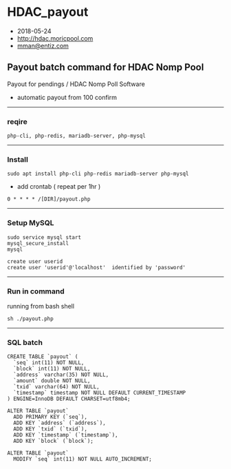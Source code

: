 # HDAC_payout

* 2018-05-24
* http://hdac.moricpool.com
* mman@entiz.com

## Payout batch command for HDAC Nomp Pool 
Payout for pendings / HDAC Nomp Poll Software
- automatic payout from 100 confirm

-------
### reqire
```
php-cli, php-redis, mariadb-server, php-mysql
```


-------
### Install
```
sudo apt install php-cli php-redis mariadb-server php-mysql
```

* add crontab ( repeat per 1hr )
```
0 * * * * /[DIR]/payout.php
```

-------
### Setup MySQL
```
sudo service mysql start
mysql_secure_install
mysql 

create user userid
create user 'userid'@'localhost'  identified by 'password'

```

-------
### Run in command

running from bash shell
```
sh ./payout.php
```



-------
### SQL batch
```
CREATE TABLE `payout` (
  `seq` int(11) NOT NULL,
  `block` int(11) NOT NULL,
  `address` varchar(35) NOT NULL,
  `amount` double NOT NULL,
  `txid` varchar(64) NOT NULL,
  `timestamp` timestamp NOT NULL DEFAULT CURRENT_TIMESTAMP
) ENGINE=InnoDB DEFAULT CHARSET=utf8mb4;

ALTER TABLE `payout`
  ADD PRIMARY KEY (`seq`),
  ADD KEY `address` (`address`),
  ADD KEY `txid` (`txid`),
  ADD KEY `timestamp` (`timestamp`),
  ADD KEY `block` (`block`);

ALTER TABLE `payout`
  MODIFY `seq` int(11) NOT NULL AUTO_INCREMENT;

```
